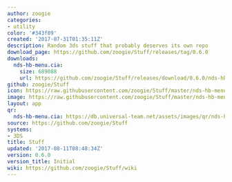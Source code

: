 ```yaml
---
author: zoogie
categories:
- utility
color: '#343f89'
created: '2017-07-31T01:35:11Z'
description: Random 3ds stuff that probably deserves its own repo
download_page: https://github.com/zoogie/Stuff/releases/tag/0.6.0
downloads:
  nds-hb-menu.cia:
    size: 689088
    url: https://github.com/zoogie/Stuff/releases/download/0.6.0/nds-hb-menu.cia
github: zoogie/Stuff
icon: https://raw.githubusercontent.com/zoogie/Stuff/master/nds-hb-menu/cia/icon.png
image: https://raw.githubusercontent.com/zoogie/Stuff/master/nds-hb-menu/cia/banner.png
layout: app
qr:
  nds-hb-menu.cia: https://db.universal-team.net/assets/images/qr/nds-hb-menu.cia.png
source: https://github.com/zoogie/Stuff
systems:
- 3DS
title: Stuff
updated: '2017-08-11T08:48:34Z'
version: 0.6.0
version_title: Initial
wiki: https://github.com/zoogie/Stuff/wiki
---
```

